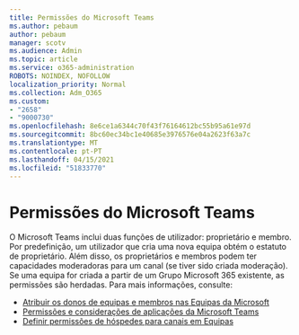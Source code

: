 ```yaml
---
title: Permissões do Microsoft Teams
ms.author: pebaum
author: pebaum
manager: scotv
ms.audience: Admin
ms.topic: article
ms.service: o365-administration
ROBOTS: NOINDEX, NOFOLLOW
localization_priority: Normal
ms.collection: Adm_O365
ms.custom:
- "2658"
- "9000730"
ms.openlocfilehash: 8e6ce1a6344c70f43f76164612bc55b95a61e97d
ms.sourcegitcommit: 8bc60ec34bc1e40685e3976576e04a2623f63a7c
ms.translationtype: MT
ms.contentlocale: pt-PT
ms.lasthandoff: 04/15/2021
ms.locfileid: "51833770"
---
```

# <a name="microsoft-teams-permissions"></a>Permissões do Microsoft Teams

O Microsoft Teams inclui duas funções de utilizador: proprietário e membro. Por predefinição, um utilizador que cria uma nova equipa obtém o estatuto de proprietário. Além disso, os proprietários e membros podem ter capacidades moderadoras para um canal (se tiver sido criada moderação). Se uma equipa for criada a partir de um Grupo Microsoft 365 existente, as permissões são herdadas. Para mais informações, consulte:

- [Atribuir os donos de equipas e membros nas Equipas da Microsoft](https://docs.microsoft.com/microsoftteams/assign-roles-permissions)
- [Permissões e considerações de aplicações da Microsoft Teams](https://docs.microsoft.com/microsoftteams/app-permissions)
- [Definir permissões de hóspedes para canais em Equipas](https://support.office.com/article/4756c468-2746-4bfd-a582-736d55fcc169)
